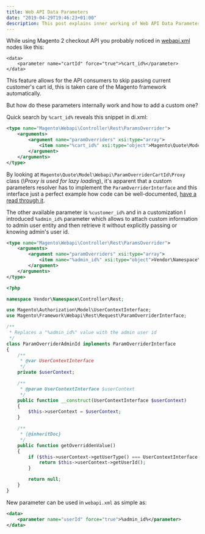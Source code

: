```yaml
---
title: Web API Data Parameters
date: "2019-04-29T19:46:23+01:00"
description: This post explains inner working of Web API Data Parameters and how to add a custom parameter
---
```


While using Magento 2 checkout API you probably noticed in [webapi.xml](https://github.com/magento/magento2/blob/2.3/app/code/Magento/Checkout/etc/webapi.xml#L26) nodes like this:

```xml{numberLines: true}
<data>
    <parameter name="cartId" force="true">%cart_id%</parameter>
</data>
```

This feature allows for the API consumers to skip passing current customer's cart id, this is taken care of the Magento
framework automatically.

But how do these parameters internally work and how to add a custom one?

Quick search by ```%cart_id%``` reveals this snippet in di.xml:
```xml
<type name="Magento\Webapi\Controller\Rest\ParamsOverrider">
    <arguments>
        <argument name="paramOverriders" xsi:type="array">
            <item name="%cart_id%" xsi:type="object">Magento\Quote\Model\Webapi\ParamOverriderCartId\Proxy</item>
        </argument>
    </arguments>
</type>
```

By looking at ```Magento\Quote\Model\Webapi\ParamOverriderCartId\Proxy``` class (*\Proxy is used for lazy loading*),
it's apparent that a custom parameters resolver has to implement the ```ParamOverriderInterface``` 
and this interface just a perfect example how code can be well-documented,
[have a read through it](https://github.com/magento/magento2/blob/2.3-develop/lib/internal/Magento/Framework/Webapi/Rest/Request/ParamOverriderInterface.php).
  
The other available parameter is ```%customer_id%``` and in a customization I introduced ```%admin_id%```
parameter which allows to attach custom information to admin user entity and then retrieve it
without explicitly passing or knowing admin's user id.
```xml
<type name="Magento\Webapi\Controller\Rest\ParamsOverrider">
    <arguments>
        <argument name="paramOverriders" xsi:type="array">
            <item name="%admin_id%" xsi:type="object">Vendor\Namespace\Controller\Rest\ParamOverriderAdminId</item>
        </argument>
    </arguments>
</type>
``` 

```php
<?php

namespace Vendor\Namespace\Controller\Rest;

use Magento\Authorization\Model\UserContextInterface;
use Magento\Framework\Webapi\Rest\Request\ParamOverriderInterface;

/**
 * Replaces a "%admin_id%" value with the admin user id
 */
class ParamOverriderAdminId implements ParamOverriderInterface
{
    /**
     * @var UserContextInterface
     */
    private $userContext;

    /**
     * @param UserContextInterface $userContext
     */
    public function __construct(UserContextInterface $userContext)
    {
        $this->userContext = $userContext;
    }

    /**
     * {@inheritDoc}
     */
    public function getOverriddenValue()
    {
        if ($this->userContext->getUserType() === UserContextInterface::USER_TYPE_ADMIN) {
            return $this->userContext->getUserId();
        }

        return null;
    }
}

```

New parameter can be used in ```webapi.xml``` as simple as:
```xml
<data>
    <parameter name="userId" force="true">%admin_id%</parameter>
</data>
```

